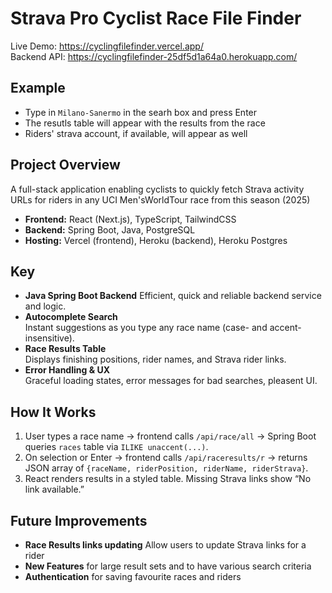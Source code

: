 # Strava Pro Cyclist Race File Finder

Live Demo: https://cyclingfilefinder.vercel.app/  
Backend API: https://cyclingfilefinder-25df5d1a64a0.herokuapp.com/  

## Example 
- Type in `Milano-Sanermo` in the searh box and press Enter
- The resutls table will appear with the results from the race 
- Riders' strava account, if available, will appear as well

## Project Overview
A full-stack application enabling cyclists to quickly fetch Strava activity URLs for riders in any UCI Men'sWorldTour race from this season (2025)  
- **Frontend:** React (Next.js), TypeScript, TailwindCSS  
- **Backend:** Spring Boot, Java, PostgreSQL  
- **Hosting:** Vercel (frontend), Heroku (backend), Heroku Postgres  

## Key 
- **Java Spring Boot Backend**
  Efficient, quick and reliable backend service and logic. 
- **Autocomplete Search**  
  Instant suggestions as you type any race name (case- and accent-insensitive).
- **Race Results Table**  
  Displays finishing positions, rider names, and Strava rider links.
- **Error Handling & UX**  
  Graceful loading states, error messages for bad searches, pleasent UI.

## How It Works
1. User types a race name → frontend calls `/api/race/all` → Spring Boot queries `races` table via `ILIKE unaccent(...)`.  
2. On selection or Enter → frontend calls `/api/raceresults/r` → returns JSON array of `{raceName, riderPosition, riderName, riderStrava}`.  
3. React renders results in a styled table. Missing Strava links show “No link available.”

## Future Improvements
- **Race Results links updating** Allow users to update Strava links for a rider 
- **New Features** for large result sets and to have various search criteria 
- **Authentication** for saving favourite races and riders



